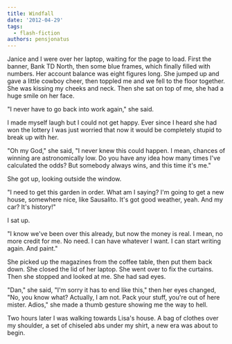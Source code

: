 ```yaml
---
title: Windfall
date: '2012-04-29'
tags:
  - flash-fiction
authors: pensjonatus
---
```


Janice and I were over her laptop, waiting for the page to load. First the
banner, Bank TD North, then some blue frames, which finally filled with numbers.
Her account balance was eight figures long. She jumped up and gave a little
cowboy cheer, then toppled me and we fell to the floor together. She was kissing
my cheeks and neck. Then she sat on top of me, she had a huge smile on her face.

<!-- truncate -->

"I never have to go back into work again," she said.

I made myself laugh but I could not get happy. Ever since I heard she had won
the lottery I was just worried that now it would be completely stupid to break
up with her.

"Oh my God," she said, "I never knew this could happen. I mean, chances of
winning are astronomically low. Do you have any idea how many times I've
calculated the odds? But somebody always wins, and this time it's me."

She got up, looking outside the window.

"I need to get this garden in order. What am I saying? I'm going to get a new
house, somewhere nice, like Sausalito. It's got good weather, yeah. And my car?
It's history!"

I sat up.

"I know we've been over this already, but now the money is real. I mean, no more
credit for me. No need. I can have whatever I want. I can start writing again.
And paint."

She picked up the magazines from the coffee table, then put them back down. She
closed the lid of her laptop. She went over to fix the curtains. Then she
stopped and looked at me. She had sad eyes.

"Dan," she said, "I'm sorry it has to end like this," then her eyes changed,
"No, you know what? Actually, I am not. Pack your stuff, you're out of here
mister. Adios," she made a thumb gesture showing me the way to hell.

Two hours later I was walking towards Lisa's house. A bag of clothes over my
shoulder, a set of chiseled abs under my shirt, a new era was about to begin.
